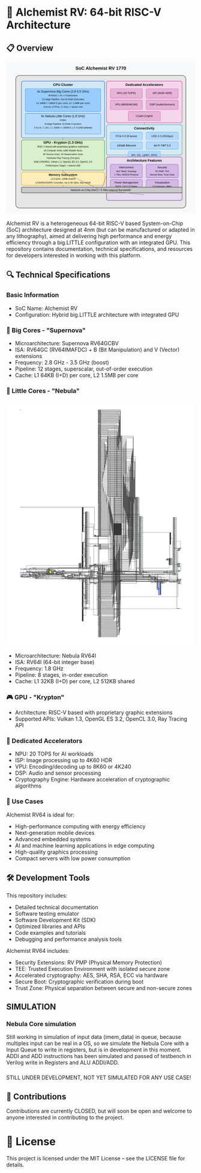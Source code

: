 # 🧪 Alchemist RV: 64-bit RISC-V Architecture

## 📋 Overview
![SoC Alchemist RV](./img/alchemist_soc_architecture.svg)

Alchemist RV is a heterogeneous 64-bit RISC-V based System-on-Chip (SoC) architecture designed at 4nm (but can be manufactured or adapted in any lithography), aimed at delivering high performance and energy efficiency through a big.LITTLE configuration with an integrated GPU. This repository contains documentation, technical specifications, and resources for developers interested in working with this platform.

## 🔍 Technical Specifications
### Basic Information
- SoC Name: Alchemist RV  
- Configuration: Hybrid big.LITTLE architecture with integrated GPU

### 🌟 Big Cores - "Supernova"
- Microarchitecture: Supernova RV64GCBV  
- ISA: RV64GC (RV64IMAFDC) + B (Bit Manipulation) and V (Vector) extensions  
- Frequency: 2.8 GHz - 3.5 GHz (boost)  
- Pipeline: 12 stages, superscalar, out-of-order execution  
- Cache: L1 64KB (I+D) per core, L2 1.5MB per core

### 💫 Little Cores - "Nebula"
![RTL Nebula Core](./img/nebula_core_RTLView_page-0001.jpg)
- Microarchitecture: Nebula RV64I  
- ISA: RV64I (64-bit integer base)  
- Frequency: 1.8 GHz  
- Pipeline: 8 stages, in-order execution  
- Cache: L1 32KB (I+D) per core, L2 512KB shared

### 🎮 GPU - "Krypton"
- Architecture: RISC-V based with proprietary graphic extensions  
- Supported APIs: Vulkan 1.3, OpenGL ES 3.2, OpenCL 3.0, Ray Tracing API

### 🧠 Dedicated Accelerators
- NPU: 20 TOPS for AI workloads  
- ISP: Image processing up to 4K60 HDR  
- VPU: Encoding/decoding up to 8K60 or 4K240  
- DSP: Audio and sensor processing  
- Cryptography Engine: Hardware acceleration of cryptographic algorithms

### 🚀 Use Cases
Alchemist RV64 is ideal for:
- High-performance computing with energy efficiency  
- Next-generation mobile devices  
- Advanced embedded systems  
- AI and machine learning applications in edge computing  
- High-quality graphics processing  
- Compact servers with low power consumption

## 🛠 Development Tools
This repository includes:
- Detailed technical documentation  
- Software testing emulator  
- Software Development Kit (SDK)  
- Optimized libraries and APIs  
- Code examples and tutorials  
- Debugging and performance analysis tools

Alchemist RV64 includes:
- Security Extensions: RV PMP (Physical Memory Protection)  
- TEE: Trusted Execution Environment with isolated secure zone  
- Accelerated cryptography: AES, SHA, RSA, ECC via hardware  
- Secure Boot: Cryptographic verification during boot  
- Trust Zone: Physical separation between secure and non-secure zones

## SIMULATION
### Nebula Core simulation
Still working in simulation of input data (imem_data) in queue, because multiples input can be real in a OS, so we simulate the Nebula Core with a Input Queue to write in registers, but is in development in this moment.
ADDI and ADD instructions has been simulated and passed of testbench in Verilog write in Registers and ALU ADDI/ADD.
### 
STILL UNDER DEVELOPMENT, NOT YET SIMULATED FOR ANY USE CASE!

## 👥 Contributions
Contributions are currently CLOSED, but will soon be open and welcome to anyone interested in contributing to the project.

# 📄 License
This project is licensed under the MIT License – see the LICENSE file for details.
